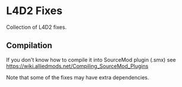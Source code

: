 # L4D2 Fixes

Collection of L4D2 fixes.

## Compilation

If you don't know how to compile it into SourceMod plugin (.smx) see https://wiki.alliedmods.net/Compiling_SourceMod_Plugins

Note that some of the fixes may have extra dependencies.